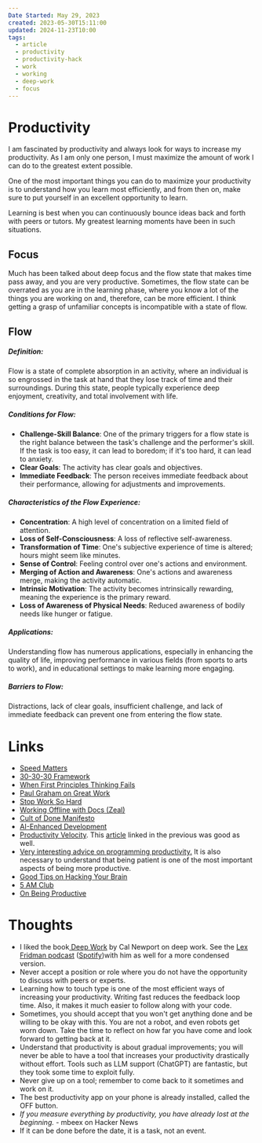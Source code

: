```yaml
---
Date Started: May 29, 2023
created: 2023-05-30T15:11:00
updated: 2024-11-23T10:00
tags:
  - article
  - productivity
  - productivity-hack
  - work
  - working
  - deep-work
  - focus
---
```

# Productivity
I am fascinated by productivity and always look for ways to increase my productivity. As I am only one person, I must maximize the amount of work I can do to the greatest extent possible. 

One of the most important things you can do to maximize your productivity is to understand how you learn most efficiently, and from then on, make sure to put yourself in an excellent opportunity to learn. 

Learning is best when you can continuously bounce ideas back and forth with peers or tutors. My greatest learning moments have been in such situations. 

## Focus
Much has been talked about deep focus and the flow state that makes time pass away, and you are very productive. Sometimes, the flow state can be overrated as you are in the learning phase, where you know a lot of the things you are working on and, therefore, can be more efficient. I think getting a grasp of unfamiliar concepts is incompatible with a state of flow. 

## Flow 
##### Definition:
Flow is a state of complete absorption in an activity, where an individual is so engrossed in the task at hand that they lose track of time and their surroundings. During this state, people typically experience deep enjoyment, creativity, and total involvement with life.

##### Conditions for Flow:
- **Challenge-Skill Balance**: One of the primary triggers for a flow state is the right balance between the task's challenge and the performer's skill. If the task is too easy, it can lead to boredom; if it's too hard, it can lead to anxiety.
- **Clear Goals**: The activity has clear goals and objectives.
- **Immediate Feedback**: The person receives immediate feedback about their performance, allowing for adjustments and improvements.
##### Characteristics of the Flow Experience:
- **Concentration**: A high level of concentration on a limited field of attention.
- **Loss of Self-Consciousness**: A loss of reflective self-awareness.
- **Transformation of Time**: One's subjective experience of time is altered; hours might seem like minutes.
- **Sense of Control**: Feeling control over one's actions and environment.
- **Merging of Action and Awareness**: One's actions and awareness merge, making the activity automatic.
- **Intrinsic Motivation**: The activity becomes intrinsically rewarding, meaning the experience is the primary reward.
- **Loss of Awareness of Physical Needs**: Reduced awareness of bodily needs like hunger or fatigue.
##### Applications:
Understanding flow has numerous applications, especially in enhancing the quality of life, improving performance in various fields (from sports to arts to work), and in educational settings to make learning more engaging.
##### Barriers to Flow: 
Distractions, lack of clear goals, insufficient challenge, and lack of immediate feedback can prevent one from entering the flow state.


# Links
- [Speed Matters](https://jsomers.net/blog/speed-matters)
- [30-30-30 Framework](https://www.actlivelife.com/blog/the-30-30-30-life-hack)
- [When First Principles Thinking Fails]( https://commoncog.com/how-first-principles-thinking-fails/ )
- [Paul Graham on Great Work](http://paulgraham.com/greatwork.html)
- [Stop Work So Hard](https://glyph.twistedmatrix.com/2016/01/stop-working-so-hard.html) 
- [Working Offline with Docs (Zeal)](https://zealdocs.org/)
- [Cult of Done Manifesto](https://medium.com/@bre/the-cult-of-done-manifesto-724ca1c2ff13)
- [AI-Enhanced Development](https://simonwillison.net/2023/Mar/27/ai-enhanced-development/)
- [Productivity Velocity](https://danluu.com/productivity-velocity/). This [article](https://danluu.com/p95-skill/) linked in the previous was good as well. 
- [Very interesting advice on programming productivity.](https://malisper.me/how-to-improve-your-productivity-as-a-working-programmer/) It is also necessary to understand that being patient is one of the most important aspects of being more productive. 
- [Good Tips on Hacking Your Brain](https://www.youtube.com/watch?v=XUZ9VATeF_4&list=WL&index=29)
- [5 AM Club](https://www.youtube.com/watch?v=Kxvp3eOYphY&ab_channel=UpgradedMentality)
- [On Being Productive](https://www.furidamu.org/blog/2024/09/13/being-productive/)


# Thoughts 
- I liked the book[ Deep Work](https://www.amazon.com/Deep-Work-Focused-Success-Distracted/dp/1455586692) by Cal Newport on deep work. See the [Lex Fridman podcast](https://youtu.be/y3Umo_jd5AA) ([Spotify](https://open.spotify.com/episode/6yLQbMhr1r6SYIsKj1LO5P?si=dfbc8d2f85384484))with him as well for a more condensed version. 
- Never accept a position or role where you do not have the opportunity to discuss with peers or experts.
- Learning how to touch type is one of the most efficient ways of increasing your productivity. Writing fast reduces the feedback loop time. Also, it makes it much easier to follow along with your code. 
- Sometimes, you should accept that you won't get anything done and be willing to be okay with this. You are not a robot, and even robots get worn down. Take the time to reflect on how far you have come and look forward to getting back at it. 
- Understand that productivity is about gradual improvements; you will never be able to have a tool that increases your productivity drastically without effort. Tools such as LLM support (ChatGPT) are fantastic, but they took some time to exploit fully. 
- Never give up on a tool; remember to come back to it sometimes and work on it. 
- The best productivity app on your phone is already installed, called the OFF button. 
- *If you measure everything by productivity, you have already lost at the beginning.* - mbeex on Hacker News
- If it can be done before the date, it is a task, not an event. 

